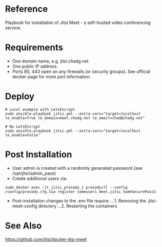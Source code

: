 # Reference
Playbook for installation of Jitsi Meet - a self-hosted video conferencing service.

# Requirements
- One domain name, e.g. jitsi.chadg.net
- One public IP address.
- Ports 80, 443 open on any firewalls (or security groups). See official docker page for more port information.

# Deploy
```
# Local example with LetsEncrypt
sudo ansible-playbook jitsi.yml --extra-vars="target=localhost le_enable=True le_domain=meet.chadg.net le_email=chad@chadg.net"

# No LetsEncrypt
sudo ansible-playbook jitsi.yml --extra-vars="target=localhost le_enable=False"
```

# Post Installation
- User admin is created with a randomly generated password (see /opt/jitsi/admin_pass)
- Create additional users via:
```
sudo docker exec -it jitsi_prosody_1 prosodyctl --config /config/prosody.cfg.lua register someuser1 meet.jitsi SomeSecurePass1
```
- Post-installation changes to the .env file require:
...1. Removing the .jitsi-meet-config directory
...2. Restarting the containers

# See Also
https://github.com/jitsi/docker-jitsi-meet
